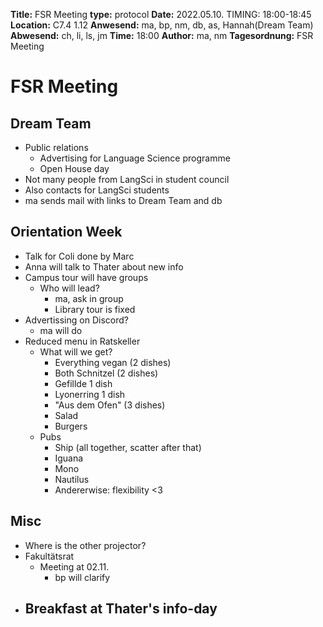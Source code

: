 **Title:** FSR Meeting
**type:** protocol
**Date:** 2022.05.10. TIMING: 18:00-18:45
**Location:** C7.4 1.12 
**Anwesend:** ma, bp, nm, db, as, Hannah(Dream Team)
**Abwesend:** ch, li, ls, jm
**Time:** 18:00
**Author:** ma, nm
**Tagesordnung:** FSR Meeting
# FSR Meeting


## Dream Team
- Public relations
    - Advertising for Language Science programme
    - Open House day
- Not many people from LangSci in student council
- Also contacts for LangSci students
- ma sends mail with links to Dream Team and db

## Orientation Week
- Talk for Coli done by Marc
- Anna will talk to Thater about new info
- Campus tour will have groups
    - Who will lead?
        - ma, ask in group
        - Library tour is fixed
- Advertissing on Discord?
  - ma will do
- Reduced menu in Ratskeller
  - What will we get?
      - Everything vegan (2 dishes)
      - Both Schnitzel (2 dishes)
      - Gefillde 1 dish
      - Lyonerring 1 dish
      - "Aus dem Ofen" (3 dishes)
      - Salad
      - Burgers
  - Pubs
      - Ship (all together, scatter after that)
      - Iguana
      - Mono
      - Nautilus
      - Andererwise: flexibility <3

## Misc
- Where is the other projector?
- Fakultätsrat
    - Meeting at 02.11.
        - bp will clarify
- Breakfast at Thater's info-day
    - 
